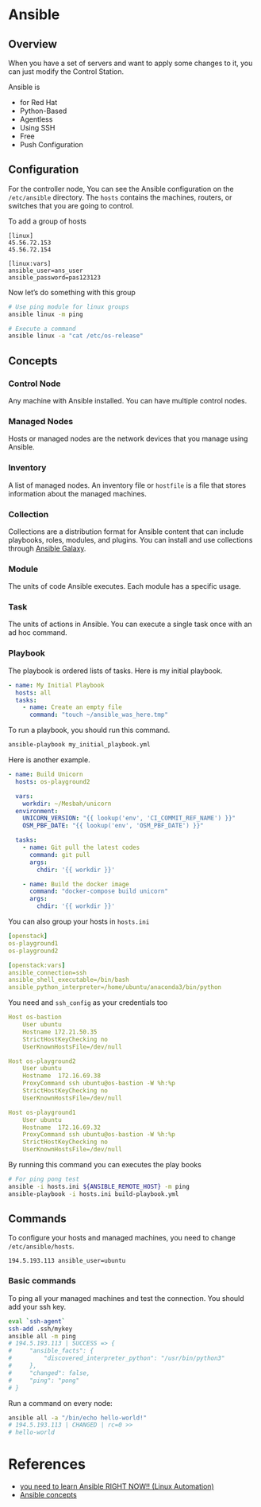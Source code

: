 # Ansible

## Overview

When you have a set of servers and want to apply some changes to it, you can just modify the Control Station.

Ansible is

- for Red Hat
- Python-Based
- Agentless
- Using SSH
- Free
- Push Configuration

## Configuration

For the controller node, You can see the Ansible configuration on the `/etc/ansible` directory. The `hosts` contains the machines, routers, or switches that you are going to control.

To add a group of hosts

```plain
[linux]
45.56.72.153
45.56.72.154

[linux:vars]
ansible_user=ans_user
ansible_password=pas123123
```

Now let’s do something with this group

```bash
# Use ping module for linux groups
ansible linux -m ping

# Execute a command
ansible linux -a "cat /etc/os-release"
```

## Concepts

### Control Node

Any machine with Ansible installed. You can have multiple control nodes.

### Managed Nodes

Hosts or managed nodes are the network devices that you manage using Ansible.

### Inventory

A list of managed nodes. An inventory file or `hostfile` is a file that stores information about the managed machines.

### Collection

Collections are a distribution format for Ansible content that can include playbooks, roles, modules, and plugins. You can install and use collections through [Ansible Galaxy](https://galaxy.ansible.com/).

### Module

The units of code Ansible executes. Each module has a specific usage.

### Task

The units of actions in Ansible. You can execute a single task once with an ad hoc command.

### Playbook

The playbook is ordered lists of tasks. Here is my initial playbook.

```yaml
- name: My Initial Playbook
  hosts: all
  tasks:
    - name: Create an empty file
      command: "touch ~/ansible_was_here.tmp"
```

To run a playbook, you should run this command.
```bash
ansible-playbook my_initial_playbook.yml
```

Here is another example.

```yaml
- name: Build Unicorn
  hosts: os-playground2

  vars:
    workdir: ~/Mesbah/unicorn
  environment:
    UNICORN_VERSION: "{{ lookup('env', 'CI_COMMIT_REF_NAME') }}"
    OSM_PBF_DATE: "{{ lookup('env', 'OSM_PBF_DATE') }}"

  tasks:
    - name: Git pull the latest codes
      command: git pull
      args:
        chdir: '{{ workdir }}'

    - name: Build the docker image
      command: "docker-compose build unicorn"
      args:
        chdir: '{{ workdir }}'
```

You can also group your hosts in `hosts.ini`

```yaml
[openstack]
os-playground1
os-playground2

[openstack:vars]
ansible_connection=ssh
ansible_shell_executable=/bin/bash
ansible_python_interpreter=/home/ubuntu/anaconda3/bin/python
```

You need and `ssh_config` as your credentials too

```yaml
Host os-bastion
	User ubuntu
	Hostname 172.21.50.35
	StrictHostKeyChecking no
	UserKnownHostsFile=/dev/null

Host os-playground2
	User ubuntu
	Hostname  172.16.69.38
	ProxyCommand ssh ubuntu@os-bastion -W %h:%p
	StrictHostKeyChecking no
	UserKnownHostsFile=/dev/null

Host os-playground1
	User ubuntu
	Hostname  172.16.69.32
	ProxyCommand ssh ubuntu@os-bastion -W %h:%p
	StrictHostKeyChecking no
	UserKnownHostsFile=/dev/null
```

By running this command you can executes the play books

```bash
# For ping pong test
ansible -i hosts.ini ${ANSIBLE_REMOTE_HOST} -m ping
ansible-playbook -i hosts.ini build-playbook.yml
```

## Commands

To configure your hosts and managed machines, you need to change `/etc/ansible/hosts`.

```plain
194.5.193.113 ansible_user=ubuntu
```

### Basic commands

To ping all your managed machines and test the connection. You should add your ssh key.

```bash
eval `ssh-agent`
ssh-add .ssh/mykey
ansible all -m ping
# 194.5.193.113 | SUCCESS => {
#     "ansible_facts": {
#         "discovered_interpreter_python": "/usr/bin/python3"
#     },
#     "changed": false,
#     "ping": "pong"
# }
```

Run a command on every node:

```bash
ansible all -a "/bin/echo hello-world!"
# 194.5.193.113 | CHANGED | rc=0 >>
# hello-world
```
# References

- [you need to learn Ansible RIGHT NOW!! (Linux Automation)](https://www.youtube.com/watch?v=5hycyr-8EKs)
- [Ansible concepts](https://docs.ansible.com/ansible/latest/user_guide/basic_concepts.html#tasks)